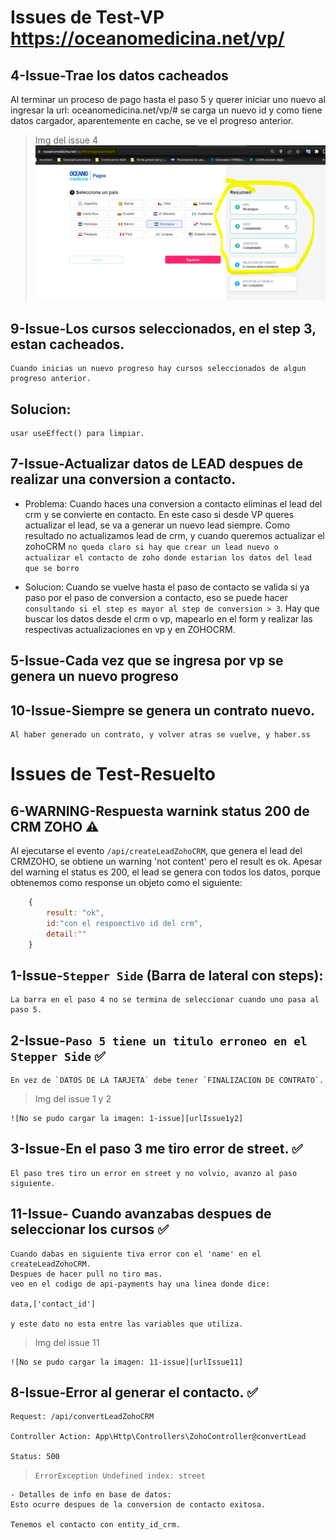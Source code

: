 # Issues de Test-VP https://oceanomedicina.net/vp/

## 4-Issue-Trae los datos cacheados
Al terminar un proceso de pago hasta el paso 5 y querer iniciar uno nuevo al ingresar la url: oceanomedicina.net/vp/#
se carga un nuevo id y como tiene datos cargador, aparentemente en cache, se ve el progreso anterior.

> Img del issue 4
    ![No se pudo cargar la imagen: 2-issue][urlIssue4]

## 9-Issue-Los cursos seleccionados, en el step 3, estan cacheados.
    Cuando inicias un nuevo progreso hay cursos seleccionados de algun progreso anterior.

## Solucion: 
    usar useEffect() para limpiar.


## 7-Issue-Actualizar datos de LEAD despues de realizar una conversion a contacto.

- Problema:
  Cuando haces una conversion a contacto eliminas el lead del crm y se convierte en contacto. En este caso si desde VP queres actualizar el lead, se va a generar un nuevo lead siempre. Como resultado no actualizamos lead de crm, y cuando queremos actualizar el zohoCRM `no queda claro si hay que crear un lead nuevo o actualizar el contacto de zoho donde estarian los datos del lead que se borro`

- Solucion:
  Cuando se vuelve hasta el paso de contacto se valida si ya paso por el paso de conversion a contacto, eso se puede hacer `consultando si el step es mayor al step de conversion > 3`. Hay que buscar los datos desde el crm o vp, mapearlo en el form y realizar las respectivas actualizaciones en vp y en ZOHOCRM.

## 5-Issue-Cada vez que se ingresa por vp se genera un nuevo progreso
## 10-Issue-Siempre se genera un contrato nuevo.
    Al haber generado un contrato, y volver atras se vuelve, y haber.ss

# Issues de Test-Resuelto

## 6-WARNING-Respuesta warnink status 200 de CRM ZOHO ⚠

Al ejecutarse el evento `/api/createLeadZohoCRM`, que genera el lead del CRMZOHO, se obtiene un warning 'not content' pero el result es ok.
Apesar del warning el status es 200, el lead se genera con todos los datos, porque obtenemos como response un objeto como el siguiente:

```javascript
    {
        result: "ok",
        id:"con el respoectivo id del crm",
        detail:""
    }
```


## 1-Issue-`Stepper Side` (Barra de lateral con steps):

    La barra en el paso 4 no se termina de seleccionar cuando uno pasa al paso 5.

## 2-Issue-`Paso 5 tiene un titulo erroneo en el Stepper Side` ✅

    En vez de `DATOS DE LA TARJETA` debe tener `FINALIZACION DE CONTRATO`.

> Img del issue 1 y 2

    ![No se pudo cargar la imagen: 1-issue][urlIssue1y2]

## 3-Issue-En el paso 3 me tiro error de street. ✅

    El paso tres tiro un error en street y no volvio, avanzo al paso siguiente.

## 11-Issue- Cuando avanzabas despues de seleccionar los cursos ✅

    Cuando dabas en siguiente tiva error con el 'name' en el createLeadZohoCRM.
    Despues de hacer pull no tiro mas.
    veo en el codigo de api-payments hay una linea donde dice:

    data,['contact_id']

    y este dato no esta entre las variables que utiliza.

> Img del issue 11

    ![No se pudo cargar la imagen: 11-issue][urlIssue11]

## 8-Issue-Error al generar el contacto. ✅

    Request: /api/convertLeadZohoCRM

    Controller Action: App\Http\Controllers\ZohoController@convertLead

    Status: 500

> `ErrorException
Undefined index: street
`

    - Detalles de info en base de datos:
    Esto ocurre despues de la conversion de contacto exitosa.

    Tenemos el contacto con entity_id_crm.


[urlIssue1y2]: img/1-Issue.PNG
[urlIssue4]: img/2-Issue.PNG
[urlIssue11]: img/3-Issue.PNG

